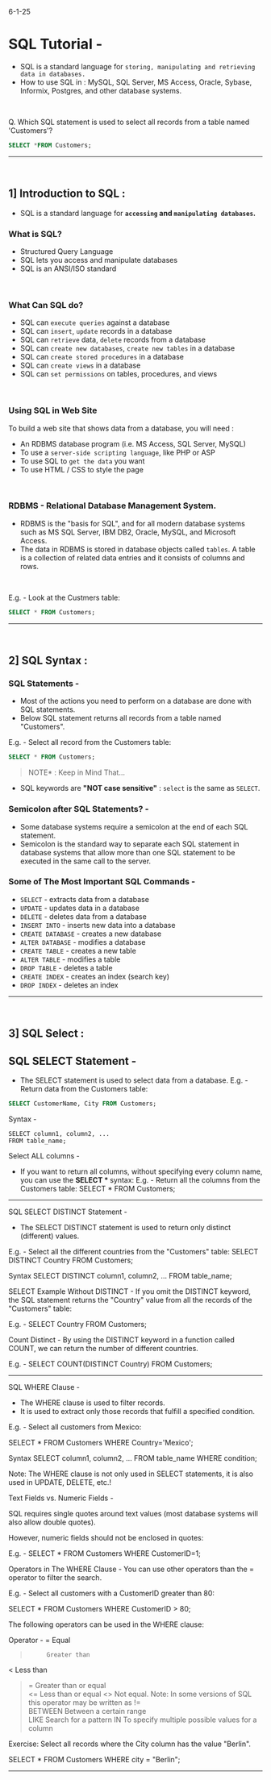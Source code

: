 6-1-25

# SQL Tutorial -

- SQL is a standard language for `storing, manipulating and retrieving data in databases.`
- How to use SQL in : MySQL, SQL Server, MS Access, Oracle, Sybase, Informix, Postgres, and other database systems.
<br>

Q. Which SQL statement is used to select all records from a table named 'Customers'?
```sql
SELECT *FROM Customers;
```


-------
<br>

## 1] Introduction to SQL :

- SQL is a standard language for <b>`accessing` and `manipulating databases`.</b>

### What is SQL?
- Structured Query Language
- SQL lets you access and manipulate databases
- SQL is an ANSI/ISO standard

<br>

### What Can SQL do?
- SQL can `execute queries` against a database
- SQL can `insert`, `update` records in a database
- SQL can  `retrieve` data, `delete` records from a database
- SQL can `create new databases`, `create new tables` in a database
- SQL can `create stored procedures` in a database
- SQL can `create views` in a database
- SQL can `set permissions` on tables, procedures, and views

<br>

### Using SQL in Web Site
To build a web site that shows data from a database, you will need :
- An RDBMS database program (i.e. MS Access, SQL Server, MySQL)
- To use a `server-side scripting language`, like PHP or ASP
- To use SQL to `get the data` you want
- To use HTML / CSS to style the page

<br>

### RDBMS - <b>Relational Database Management System.</b>
- RDBMS is the "basis for SQL", and for all modern database systems such as MS SQL Server, IBM DB2, Oracle, MySQL, and Microsoft Access.
- The data in RDBMS is stored in database objects called `tables`. A table is a collection of related data entries and it consists of columns and rows.

<br>

E.g. -  Look at the Custmers table:
```sql
SELECT * FROM Customers;
```

-------
<br>


## 2] SQL Syntax :

### SQL Statements -
- Most of the actions you need to perform on a database are done with SQL statements.
- Below SQL statement returns all records from a table named "Customers".

E.g. - Select all record from the Customers table:
```sql
SELECT * FROM Customers;
```

> NOTE* : Keep in Mind That...
- SQL keywords are <b>"NOT case sensitive"</b> : `select` is the same as `SELECT`.


### Semicolon after SQL Statements? -
- Some database systems require a semicolon at the end of each SQL statement.
- Semicolon is the standard way to separate each SQL statement in database systems that allow more than one SQL statement to be executed in the same call to the server.


### Some of The Most Important SQL Commands -
- `SELECT` - extracts data from a database
- `UPDATE` - updates data in a database
- `DELETE` - deletes data from a database
- `INSERT INTO` - inserts new data into a database
- `CREATE DATABASE` - creates a new database
- `ALTER DATABASE` - modifies a database
- `CREATE TABLE` - creates a new table
- `ALTER TABLE` - modifies a table
- `DROP TABLE` - deletes a table
- `CREATE INDEX` - creates an index (search key)
- `DROP INDEX` - deletes an index



-------
<br>


## 3] SQL Select :










## SQL SELECT Statement -

- The SELECT statement is used to select data from a database.
E.g. - Return data from the Customers table:
```SQL
SELECT CustomerName, City FROM Customers;
```

Syntax -
```
SELECT column1, column2, ...
FROM table_name;
```

Select ALL columns - 
- If you want to return all columns, without specifying every column name, you can use the <b>SELECT * </b> syntax:
E.g. - Return all the columns from the Customers table:
SELECT * FROM Customers;

---------------------------------------------------------

SQL SELECT DISTINCT Statement -

- The SELECT DISTINCT statement is used to return only distinct (different) values.

E.g. - Select all the different countries from the "Customers" table:
SELECT DISTINCT Country FROM Customers;

Syntax
SELECT DISTINCT column1, column2, ...
FROM table_name;



SELECT Example Without DISTINCT -
If you omit the DISTINCT keyword, the SQL statement returns the "Country" value from all the records of the "Customers" table:

E.g. -
SELECT Country FROM Customers;


Count Distinct -
By using the DISTINCT keyword in a function called COUNT, we can return the number of different countries.

E.g. -
SELECT COUNT(DISTINCT Country) FROM Customers;


-----------------------------------------------------


SQL WHERE Clause - 
- The WHERE clause is used to filter records.
- It is used to extract only those records that fulfill a specified condition.

E.g. - 
Select all customers from Mexico:

SELECT * FROM Customers
WHERE Country='Mexico';


Syntax 
SELECT column1, column2, ...
FROM table_name
WHERE condition;


Note: The WHERE clause is not only used in SELECT statements, it is also used in UPDATE, DELETE, etc.!


Text Fields vs. Numeric Fields -

SQL requires single quotes around text values (most database systems will also allow double quotes).

However, numeric fields should not be enclosed in quotes:

E.g. -
SELECT * FROM Customers
WHERE CustomerID=1;


Operators in The WHERE Clause -
You can use other operators than the = operator to filter the search.

E.g. - 
Select all customers with a CustomerID greater than 80:

SELECT * FROM Customers
WHERE CustomerID > 80;

The following operators can be used in the WHERE clause:

Operator -
=	       Equal	
>	       Greater than	
<	       Less than	
>=	     Greater than or equal	
<=	     Less than or equal	
<>	     Not equal. Note: In some versions of SQL this operator may be written as !=	
BETWEEN	 Between a certain range	
LIKE	   Search for a pattern	
IN	     To specify multiple possible values for a column


Exercise:
Select all records where the City column has the value "Berlin".

SELECT * FROM Customers
WHERE city = "Berlin";


-----------------------------------


